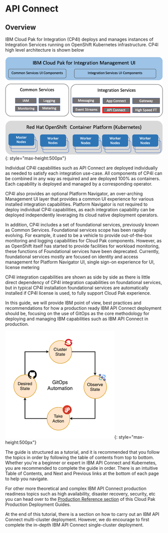 # API Connect

<!--- cSpell:ignore APIC unmanaged practioners Pak Paks Quickstart qube cntk autoplay allowfullscreen -->

## Overview
IBM Cloud Pak for Integration (CP4I) deploys and manages instances of Integration Services running on OpenShift Kubernetes infrastructure.
CP4I high level architecture is shown below

![CP4I Architecture](images/cp4i.png){: style="max-height:500px"}

Individual CP4I capabilities such as API Connect are deployed individually as needed to satisfy each integration use-case.
All components of CP4I can be combined in any way as required and are deployed 100% as containers.
Each capability is deployed and managed by a corresponding operator.

CP4I also provides an optional Platform Navigator, an over-arching Management UI layer that provides a common UI experience for various installed integration capabilities.
Platform Navigator is not required to deploy individual CP4I capabilities, as each integration capability can be deployed independently leveraging its cloud native deployment operators.

In addition, CP4I includes a set of foundational services, previously known as Common Services. Foundational services scope has been rapidly evolving. 
For example, it used to be a vehicle to provide out-of-the-box monitoring and logging capabilities for Cloud Pak components. However, as  
as OpenShift itself has started to provide facilities for workload monitoring, these functions of Foundational services have been deprecated.
Currently, foundational services mostly are focused on identity and access management for Platform Navigator UI, single sign-on experience for UI, license metering

CP4I integration capabilities are shown as side by side as there is little direct dependency of CP4I integration capabilities on foundational services, but 
in typical CP4I installation foundational services are automatically installed if CP4I license is used, to fully support Cloud Pak experience.

In this guide, we will provide IBM point of view, best practices and recommendations for how a production ready IBM API Connect deployment should be, focusing on the use of GitOps as the core methodology for deploying and managing IBM capabilities such as IBM API Connect in production. 

![GitOps](images/GitOps_cycle.png){: style="max-height:500px"}

The guide is structured as a tutorial, and it is recommended that you follow the topics in order by following the table of contents from top to bottom. Whether you're a beginner or expert in IBM API Connect and Kubernetes, you are recommended to complete the guide in order. There is an intuitive Table of Contents, and Next and Previous links at the bottom of each page to help you navigate.

For other more theoretical and complex IBM API Connect production readiness topics such as high availability, disaster recovery, security, etc you can head over to the [Production Reference section](../../../../overview/overview.md) of this Cloud Pak Production Deployment Guides.

At the end of this tutorial, there is a section on how to carry out an IBM API Connect multi-cluster deployment. However, we do encourage to first complete the in-depth IBM API Connect single-cluster deployment.